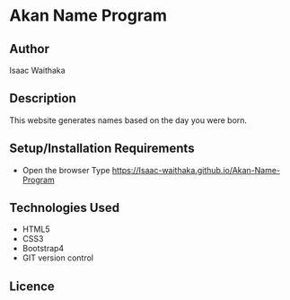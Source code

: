 # Akan Name Program

## Author

Isaac Waithaka

## Description

This website generates names based on the day you were born.

## Setup/Installation Requirements

- Open the browser
  Type  https://Isaac-waithaka.github.io/Akan-Name-Program

## Technologies Used

- HTML5
- CSS3
- Bootstrap4
- GIT version control

## Licence

